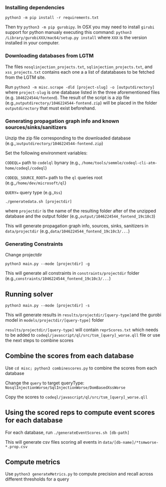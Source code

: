 ### Installing dependencies

`python3 -m pip install -r requirements.txt`

Then try `python3 -m pip gurobipy`.  In OSX you may need to install `girubi` support for python manualy  executing this command: 
`python3 /Library/gurobiXXX/mac64/setup.py install` where `XXX` is the version installed in your computer.


### Downloading databases from LGTM

The files `nosqlinjection_projects.txt`, `sqlinjection_projects.txt`, and `xss_projects.txt` contains each one a 
a list of datatabases to be fetched from the LGTM site.  

Run `python3 -m misc.scrape -dld [project-slug] -o [outputdirectory]` where 
`project-slug` is one database listed in the three aforementioned files (e.g. `1046224544/fontend`). The result of the script is a zip file (e.g.,`outputdirectory/1046224544-fontend.zip`) will be placed in the folder `outputdirectory` that must exist beforehand. 


### Generating propagation graph info and known sources/sinks/sanitizers
Unzip the zip file corresponding to the downloaded database (e.g.,:`outputdirectory/1046224544-fontend.zip`)

Set the following environment variables: 

`CODEQL=` path to `codelql` bynary (e.g., `/home/tools/semmle/codeql-cli-atm-home/codeql/codeql`)

`CODEQL_SOURCE_ROOT=`  path to the `ql` queries root (e.g.,`/home/dev/microsoft/ql`)

`QUERY=`  query type (e.g.,`Xss`)


`./generatedata.sh [projectdir]` 

where `projectdir` is the name of the resulting folder after of the unzipped database and the output folder (e.g.,`output/1046224544_fontend_19c10c3`)

This will generate propagation graph info, sources, sinks, sanitizers in `data/projectdir` (e.g.,`data/1046224544_fontend_19c10c3/...`)

### Generating Constraints

Change projectdir

``python3 main.py --mode [projectdir] -g ``

This will generate all constraints in `constraints/projectdir` folder (e.g.,`constraints/1046224544_fontend_19c10c3/...`)

## Running solver

``python3 main.py --mode [projectdir] -s``

This will generate results in `results/projectdir/[query-type]`and the gurobi model in `models/projectdir/[query-type]` folder 

`results/projectdir/[query-type]` will contain `reprScores.txt` which needs to be added to `codeql/javascript/ql/src/tsm_[query]_worse.qll` file
or use the next steps to combine scores

## Combine the scores from each database

Use `cd misc; python3 combinescores.py` to combine the scores from each database

Change the `query` to target queryType: `NosqlInjectionWorse/SqlInjectionWorse/DomBasedXssWorse`

Copy the scores to `codeql/javascript/ql/src/tsm_[query]_worse.qll`

## Using the scored reps to compute event scores for each database

For each database, run
`./generateEventScores.sh [db-path]`

This will generate csv files scoring all events in `data/[db-name]/*tsmworse-*.prop.csv`


## Compute metrics 

Use `python3 generateMetrics.py` to compute precision and recall across different thresholds for a query
 
 

